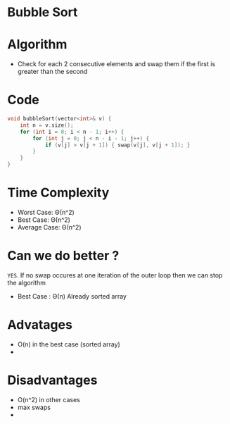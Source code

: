 # Bubble Sort

# Algorithm
- Check for each 2 consecutive elements and swap them if the first is greater than the second

# Code
```cpp
void bubbleSort(vector<int>& v) {
    int n = v.size();
    for (int i = 0; i < n - 1; i++) {
        for (int j = 0; j < n - i - 1; j++) {
            if (v[j] > v[j + 1]) { swap(v[j], v[j + 1]); }
        }
    }
}
```

# Time Complexity
- Worst Case: Θ(n^2) 
- Best Case: Θ(n^2) 
- Average Case: Θ(n^2) 

# Can we do better ?
`YES`. If no swap occures at one iteration of the outer loop then we can stop the algorithm
- Best Case : Θ(n) Already sorted array 


# Advatages
- O(n) in the best case (sorted array)
- 
# Disadvantages 
- O(n^2) in other cases 
- max swaps 
- 
